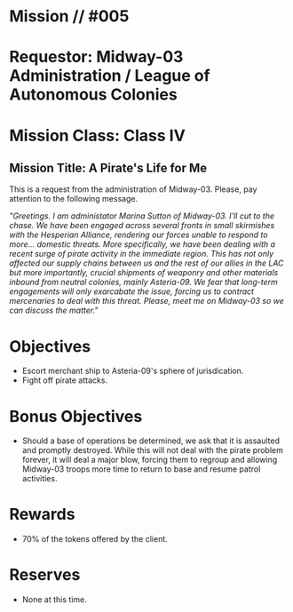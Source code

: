 # Mission // #005
# Requestor: Midway-03 Administration / League of Autonomous Colonies
# Mission Class: Class IV
## Mission Title: A Pirate's Life for Me

This is a request from the administration of Midway-03. Please, pay attention to the following message.

*"Greetings. I am administator Marina Sutton of Midway-03. I'll cut to the chase. We have been engaged across several fronts in small skirmishes with the Hesperian Alliance, rendering our forces unable to respond to more... domestic threats. More specifically, we have been dealing with a recent surge of pirate activity in the immediate region. This has not only affected our supply chains between us and the rest of our allies in the LAC but more importantly, crucial shipments of weaponry and other materials inbound from neutral colonies, mainly Asteria-09. We fear that long-term engagements will only exarcabate the issue, forcing us to contract mercenaries to deal with this threat. Please, meet me on Midway-03 so we can discuss the matter."*

# Objectives
- Escort merchant ship to Asteria-09's sphere of jurisdication.
- Fight off pirate attacks.
# Bonus Objectives
- Should a base of operations be determined, we ask that it is assaulted and promptly destroyed. While this will not deal with the pirate problem forever, it will deal a major blow, forcing them to regroup and allowing Midway-03 troops more time to return to base and resume patrol activities.
# Rewards
- 70% of the tokens offered by the client.

# Reserves
- None at this time.

